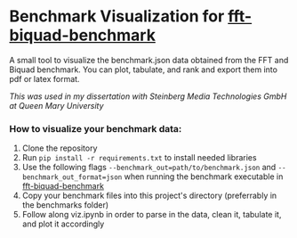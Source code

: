 # Benchmark Visualization for [fft-biquad-benchmark](https://github.com/jbr-smtg/fft-biquad-benchmark)

A small tool to visualize the benchmark.json data obtained from the FFT and Biquad benchmark. You can plot, tabulate, and rank and export them into pdf or latex format. 

_This was used in my dissertation with Steinberg Media Technologies GmbH at Queen Mary University_

### How to visualize your benchmark data:

1. Clone the repository
2. Run <code>pip install -r requirements.txt</code> to install needed libraries
3. Use the following flags <code>--benchmark_out=path/to/benchmark.json</code> and <code>--benchmark_out_format=json</code> when running the benchmark executable in [fft-biquad-benchmark](https://github.com/jbr-smtg/fft-biquad-benchmark)
4. Copy your benchmark files into this project's directory (preferrably in the benchmarks folder)
5. Follow along viz.ipynb in order to parse in the data, clean it, tabulate it, and plot it accordingly
